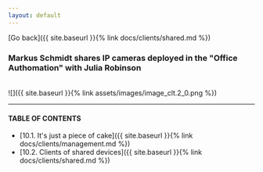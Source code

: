 ```yaml
---
layout: default
---
```


[Go back]({{ site.baseurl }}{% link docs/clients/shared.md %})

### Markus Schmidt shares IP cameras deployed in the "Office Authomation" with Julia Robinson
<br/>
![]({{ site.baseurl }}{% link assets/images/image_clt.2_0.png %})

---
#### TABLE OF CONTENTS
* [10.1. It's just a piece of cake]({{ site.baseurl }}{% link docs/clients/management.md %})
* [10.2. Clients of shared devices]({{ site.baseurl }}{% link docs/clients/shared.md %})